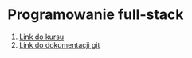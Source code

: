 # Programowanie full-stack
1. [Link do kursu](https://fullstackopen.com/en/)
2. [Link do dokumentacji git](https://www.atlassian.com/git/tutorials)